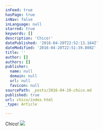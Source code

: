 ```yaml
---
inFeed: true
hasPage: true
inNav: false
inLanguage: null
starred: true
keywords: []
description: 'Chico!'
datePublished: '2016-04-20T22:52:13.164Z'
dateModified: '2016-04-20T22:51:39.808Z'
title: ''
author: []
authors: []
publisher:
  name: null
  domain: null
  url: null
  favicon: null
sourcePath: _posts/2016-04-20-chico.md
published: true
url: chico/index.html
_type: Article

---
```

Chico!
![](https://the-grid-user-content.s3-us-west-2.amazonaws.com/dd4c19ba-5b60-4f17-befc-2db42548d6bb.jpg)